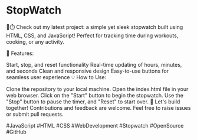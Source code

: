 # StopWatch
🚀⏱️ Check out my latest project: a simple yet sleek stopwatch built using HTML, CSS, and JavaScript! Perfect for tracking time during workouts, cooking, or any activity. 

🔧 Features:

Start, stop, and reset functionality
Real-time updating of hours, minutes, and seconds
Clean and responsive design
Easy-to-use buttons for seamless user experience
💡 How to Use:

Clone the repository to your local machine.
Open the index.html file in your web browser.
Click on the "Start" button to begin the stopwatch.
Use the "Stop" button to pause the timer, and "Reset" to start over.
🔗 Let's build together! Contributions and feedback are welcome. Feel free to raise issues or submit pull requests.

#JavaScript #HTML #CSS #WebDevelopment #Stopwatch #OpenSource #GitHub
